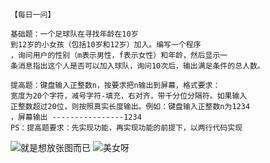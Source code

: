 ```


【每日一问】

基础题：一个足球队在寻找年龄在10岁
到12岁的小女孩（包括10岁和12岁）加入。编写一个程序
，询问用户的性别（m表示男性，f表示女性）和年龄，然后显示一
条消息指出这个人是否可以加入球队，询问10次后，输出满足条件的总人数。

提高题：键盘输入正整数n，按要求把n输出到屏幕，格式要求：
宽度为20个字符，减号字符-填充，右对齐，带千分位分隔符。如果输入
正整数超过20位，则按照真实长度输出。例如：键盘输入正整数n为1234
，屏幕输出 ----------------1234
PS：提高题要求：先实现功能，再实现功能的前提下，以两行代码实现

```

![就是想放张图而已](https://wallpapers.wallhaven.cc/wallpapers/full/wallhaven-630935.png)
![美女呀](https://wallpapers.wallhaven.cc/wallpapers/full/wallhaven-141371.jpg)